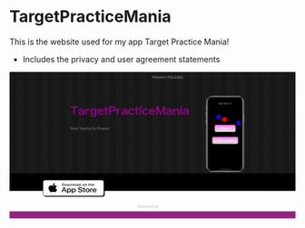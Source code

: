 # TargetPracticeMania

This is the website used for my app Target Practice Mania!

* Includes the privacy and user agreement statements

![Website Picture](https://github.com/connorholm/TargetPracticeWebsite/blob/main/Screen%20Shot%202021-02-23%20at%2011.09.31%20AM.png)
